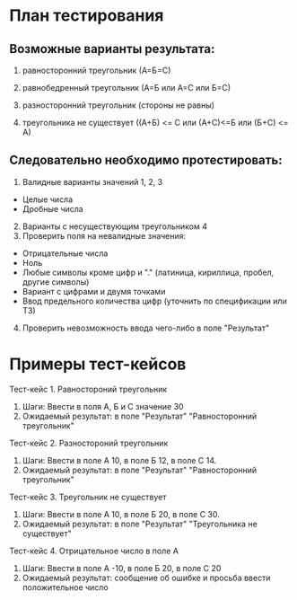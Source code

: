 # План тестирования
## Возможные варианты результата:

1) равносторонний треугольник (А=Б=С)

2) равнобедренный треугольник (А=Б или А=С или Б=С)

3) разносторонний треугольник (стороны не равны)

4) треугольника не существует ((А+Б) <= C или (А+С)<=Б или (Б+С) <= А)

## Следовательно необходимо протестировать: ##

1. Валидные варианты значений 1, 2, 3

* Целые числа
* Дробные числа

2. Варианты с несуществующим треугольником 4
3. Проверить поля на невалидные значения: 

*  Отрицательные числа
* Ноль
* Любые символы кроме цифр и "." (латиница, кириллица, пробел, другие символы)
* Вариант с цифрами и двумя точками
* Ввод предельного количества цифр (уточнить по спецификации или ТЗ)
  
4. Проверить невозможность ввода чего-либо в поле "Результат"

# Примеры тест-кейсов

Тест-кейс 1. Равностороний треугольник
1. Шаги: Ввести в поля А, Б и С значение 30
2. Ожидаемый результат: в поле "Результат" "Равносторонний треугольник"

Тест-кейс 2. Разностороний треугольник
1. Шаги: Ввести в поле А 10, в поле Б 12, в поле С 14.
2. Ожидаемый результат: в поле "Результат" "Равносторонний треугольник"

Тест-кейс 3. Треугольник не существует
1. Шаги: Ввести в поле А 10, в поле Б 20, в поле С 30.
2. Ожидаемый результат: в поле "Результат" "Треугольника не существует"

Тест-кейс 4. Отрицательное число в поле А
1. Шаги: Ввести в поле А -10, в поле Б 20, в поле С 20
2. Ожидаемый результат: сообщение об ошибке и просьба ввести положительное число